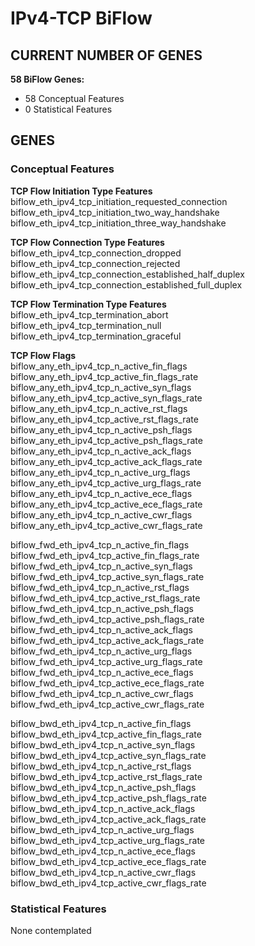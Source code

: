 # IPv4-TCP BiFlow
## CURRENT NUMBER OF GENES
**58 BiFlow Genes:**
- 58 Conceptual Features
- 0 Statistical Features

## GENES
### Conceptual Features
**TCP Flow Initiation Type Features**  
biflow_eth_ipv4_tcp_initiation_requested_connection
biflow_eth_ipv4_tcp_initiation_two_way_handshake
biflow_eth_ipv4_tcp_initiation_three_way_handshake

**TCP Flow Connection Type Features**  
biflow_eth_ipv4_tcp_connection_dropped  
biflow_eth_ipv4_tcp_connection_rejected  
biflow_eth_ipv4_tcp_connection_established_half_duplex  
biflow_eth_ipv4_tcp_connection_established_full_duplex  

**TCP Flow Termination Type Features**  
biflow_eth_ipv4_tcp_termination_abort  
biflow_eth_ipv4_tcp_termination_null  
biflow_eth_ipv4_tcp_termination_graceful  

**TCP Flow Flags**  
biflow_any_eth_ipv4_tcp_n_active_fin_flags  
biflow_any_eth_ipv4_tcp_active_fin_flags_rate  
biflow_any_eth_ipv4_tcp_n_active_syn_flags  
biflow_any_eth_ipv4_tcp_active_syn_flags_rate  
biflow_any_eth_ipv4_tcp_n_active_rst_flags  
biflow_any_eth_ipv4_tcp_active_rst_flags_rate  
biflow_any_eth_ipv4_tcp_n_active_psh_flags  
biflow_any_eth_ipv4_tcp_active_psh_flags_rate  
biflow_any_eth_ipv4_tcp_n_active_ack_flags  
biflow_any_eth_ipv4_tcp_active_ack_flags_rate  
biflow_any_eth_ipv4_tcp_n_active_urg_flags  
biflow_any_eth_ipv4_tcp_active_urg_flags_rate  
biflow_any_eth_ipv4_tcp_n_active_ece_flags  
biflow_any_eth_ipv4_tcp_active_ece_flags_rate  
biflow_any_eth_ipv4_tcp_n_active_cwr_flags  
biflow_any_eth_ipv4_tcp_active_cwr_flags_rate  

biflow_fwd_eth_ipv4_tcp_n_active_fin_flags  
biflow_fwd_eth_ipv4_tcp_active_fin_flags_rate  
biflow_fwd_eth_ipv4_tcp_n_active_syn_flags  
biflow_fwd_eth_ipv4_tcp_active_syn_flags_rate  
biflow_fwd_eth_ipv4_tcp_n_active_rst_flags  
biflow_fwd_eth_ipv4_tcp_active_rst_flags_rate  
biflow_fwd_eth_ipv4_tcp_n_active_psh_flags  
biflow_fwd_eth_ipv4_tcp_active_psh_flags_rate  
biflow_fwd_eth_ipv4_tcp_n_active_ack_flags  
biflow_fwd_eth_ipv4_tcp_active_ack_flags_rate  
biflow_fwd_eth_ipv4_tcp_n_active_urg_flags  
biflow_fwd_eth_ipv4_tcp_active_urg_flags_rate  
biflow_fwd_eth_ipv4_tcp_n_active_ece_flags  
biflow_fwd_eth_ipv4_tcp_active_ece_flags_rate  
biflow_fwd_eth_ipv4_tcp_n_active_cwr_flags  
biflow_fwd_eth_ipv4_tcp_active_cwr_flags_rate  

biflow_bwd_eth_ipv4_tcp_n_active_fin_flags  
biflow_bwd_eth_ipv4_tcp_active_fin_flags_rate  
biflow_bwd_eth_ipv4_tcp_n_active_syn_flags  
biflow_bwd_eth_ipv4_tcp_active_syn_flags_rate  
biflow_bwd_eth_ipv4_tcp_n_active_rst_flags  
biflow_bwd_eth_ipv4_tcp_active_rst_flags_rate  
biflow_bwd_eth_ipv4_tcp_n_active_psh_flags  
biflow_bwd_eth_ipv4_tcp_active_psh_flags_rate  
biflow_bwd_eth_ipv4_tcp_n_active_ack_flags  
biflow_bwd_eth_ipv4_tcp_active_ack_flags_rate  
biflow_bwd_eth_ipv4_tcp_n_active_urg_flags  
biflow_bwd_eth_ipv4_tcp_active_urg_flags_rate  
biflow_bwd_eth_ipv4_tcp_n_active_ece_flags  
biflow_bwd_eth_ipv4_tcp_active_ece_flags_rate  
biflow_bwd_eth_ipv4_tcp_n_active_cwr_flags  
biflow_bwd_eth_ipv4_tcp_active_cwr_flags_rate  

### Statistical Features
None contemplated
